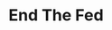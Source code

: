 ---
layout: books
title: End The Fed
subtitle: 
essential: 
categories: ['banking']
authors: ['Ron Paul']
authors_twitter: ['']
excerpt: .
url: 
amazon_url: 
---